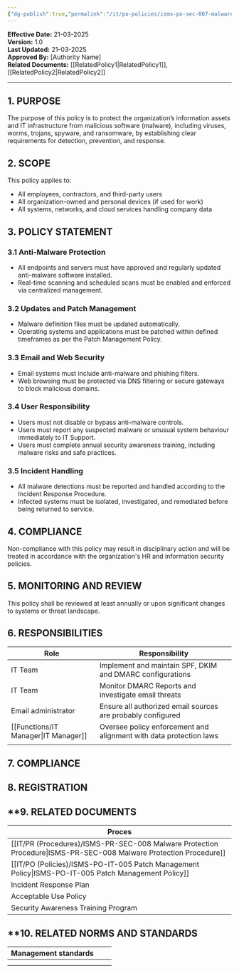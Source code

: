 ```yaml
---
{"dg-publish":true,"permalink":"/it/po-policies/isms-po-sec-007-malware-protection-policy/","noteIcon":"default"}
---
```



**Effective Date:** 21-03-2025  
**Version:** 1.0  
**Last Updated:** 21-03-2025  
**Approved By:** [Authority Name]  
**Related Documents:** [[RelatedPolicy1\|RelatedPolicy1]], [[RelatedPolicy2\|RelatedPolicy2]]  

---
## **1. PURPOSE**  

The purpose of this policy is to protect the organization’s information assets and IT infrastructure from malicious software (malware), including viruses, worms, trojans, spyware, and ransomware, by establishing clear requirements for detection, prevention, and response.
## **2. SCOPE**

This policy applies to:

- All employees, contractors, and third-party users
- All organization-owned and personal devices (if used for work)
- All systems, networks, and cloud services handling company data  
 
## **3. POLICY STATEMENT** 
 
### 3.1 Anti-Malware Protection

- All endpoints and servers must have approved and regularly updated anti-malware software installed.
- Real-time scanning and scheduled scans must be enabled and enforced via centralized management.

### 3.2 Updates and Patch Management

- Malware definition files must be updated automatically.
- Operating systems and applications must be patched within defined timeframes as per the Patch Management Policy.

### 3.3 Email and Web Security

- Email systems must include anti-malware and phishing filters.
- Web browsing must be protected via DNS filtering or secure gateways to block malicious domains.

### 3.4 User Responsibility

- Users must not disable or bypass anti-malware controls.
- Users must report any suspected malware or unusual system behaviour immediately to IT Support.
- Users must complete annual security awareness training, including malware risks and safe practices.

### 3.5 Incident Handling

- All malware detections must be reported and handled according to the Incident Response Procedure.
- Infected systems must be isolated, investigated, and remediated before being returned to service.
## **4. COMPLIANCE**

Non-compliance with this policy may result in disciplinary action and will be treated in accordance with the organization's HR and information security policies.
## **5.  MONITORING AND REVIEW**

This policy shall be reviewed at least annually or upon significant changes to systems or threat landscape.

## **6. RESPONSIBILITIES**

| **Role**            | **Responsibility**                                                 |
| ------------------- | ------------------------------------------------------------------ |
| IT Team             | Implement and maintain SPF, DKIM and DMARC configurations          |
| IT Team             | Monitor DMARC Reports and investigate email threats                |
| Email administrator | Ensure all authorized email sources are probably configured        |
| [[Functions/IT Manager\|IT Manager]]      | Oversee policy enforcement and alignment with data protection laws |
|                     |                                                                    |

## **7. COMPLIANCE**  


## **8. REGISTRATION**  


## **9. RELATED DOCUMENTS  

| Proces                                    |
| ----------------------------------------- |
| [[IT/PR (Procedures)/ISMS-PR-SEC-008 Malware Protection Procedure\|ISMS-PR-SEC-008 Malware Protection Procedure]]   |
| [[IT/PO (Policies)/ISMS-PO-IT-005 Patch Management Policy\|ISMS-PO-IT-005 Patch Management Policy]] |
| Incident Response Plan                    |
| Acceptable Use Policy                     |
| Security Awareness Training Program       |

## **10. RELATED NORMS AND STANDARDS



| Management standards                                                |                                                 |                                                            |
| ------------------------------------------------------------------- | ----------------------------------------------- | ---------------------------------------------------------- |
|                                                                     |                                                 |                                                            |
|                                                                     |                                                 |                                                            |












